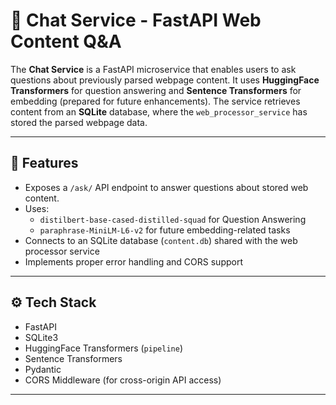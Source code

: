 # 💬 Chat Service - FastAPI Web Content Q&A

The **Chat Service** is a FastAPI microservice that enables users to ask questions about previously parsed webpage content. It uses **HuggingFace Transformers** for question answering and **Sentence Transformers** for embedding (prepared for future enhancements). The service retrieves content from an **SQLite** database, where the `web_processor_service` has stored the parsed webpage data.

---

## 🚀 Features

- Exposes a `/ask/` API endpoint to answer questions about stored web content.
- Uses:
  - `distilbert-base-cased-distilled-squad` for Question Answering
  - `paraphrase-MiniLM-L6-v2` for future embedding-related tasks
- Connects to an SQLite database (`content.db`) shared with the web processor service
- Implements proper error handling and CORS support

---

## ⚙️ Tech Stack

- FastAPI
- SQLite3
- HuggingFace Transformers (`pipeline`)
- Sentence Transformers
- Pydantic
- CORS Middleware (for cross-origin API access)

---

